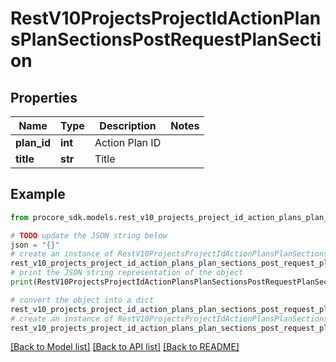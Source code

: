 # RestV10ProjectsProjectIdActionPlansPlanSectionsPostRequestPlanSection


## Properties

Name | Type | Description | Notes
------------ | ------------- | ------------- | -------------
**plan_id** | **int** | Action Plan ID | 
**title** | **str** | Title | 

## Example

```python
from procore_sdk.models.rest_v10_projects_project_id_action_plans_plan_sections_post_request_plan_section import RestV10ProjectsProjectIdActionPlansPlanSectionsPostRequestPlanSection

# TODO update the JSON string below
json = "{}"
# create an instance of RestV10ProjectsProjectIdActionPlansPlanSectionsPostRequestPlanSection from a JSON string
rest_v10_projects_project_id_action_plans_plan_sections_post_request_plan_section_instance = RestV10ProjectsProjectIdActionPlansPlanSectionsPostRequestPlanSection.from_json(json)
# print the JSON string representation of the object
print(RestV10ProjectsProjectIdActionPlansPlanSectionsPostRequestPlanSection.to_json())

# convert the object into a dict
rest_v10_projects_project_id_action_plans_plan_sections_post_request_plan_section_dict = rest_v10_projects_project_id_action_plans_plan_sections_post_request_plan_section_instance.to_dict()
# create an instance of RestV10ProjectsProjectIdActionPlansPlanSectionsPostRequestPlanSection from a dict
rest_v10_projects_project_id_action_plans_plan_sections_post_request_plan_section_from_dict = RestV10ProjectsProjectIdActionPlansPlanSectionsPostRequestPlanSection.from_dict(rest_v10_projects_project_id_action_plans_plan_sections_post_request_plan_section_dict)
```
[[Back to Model list]](../README.md#documentation-for-models) [[Back to API list]](../README.md#documentation-for-api-endpoints) [[Back to README]](../README.md)


